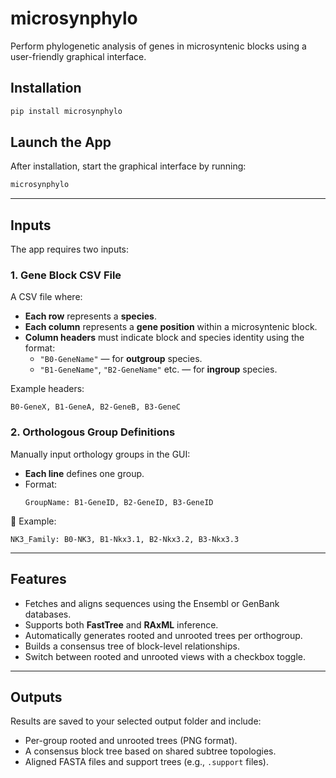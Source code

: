 # microsynphylo

Perform phylogenetic analysis of genes in microsyntenic blocks using a user-friendly graphical interface.

## Installation

```bash
pip install microsynphylo
```

## Launch the App

After installation, start the graphical interface by running:

```bash
microsynphylo
```

---

## Inputs

The app requires two inputs:

### 1. **Gene Block CSV File**

A CSV file where:
- **Each row** represents a **species**.
- **Each column** represents a **gene position** within a microsyntenic block.
- **Column headers** must indicate block and species identity using the format:
  - `"B0-GeneName"` — for **outgroup** species.
  - `"B1-GeneName"`, `"B2-GeneName"` etc. — for **ingroup** species.

Example headers:
```
B0-GeneX, B1-GeneA, B2-GeneB, B3-GeneC
```

### 2. **Orthologous Group Definitions**

Manually input orthology groups in the GUI:

- **Each line** defines one group.
- Format:
  ```
  GroupName: B1-GeneID, B2-GeneID, B3-GeneID
  ```

📌 Example:
```
NK3_Family: B0-NK3, B1-Nkx3.1, B2-Nkx3.2, B3-Nkx3.3
```

---

## Features

- Fetches and aligns sequences using the Ensembl or GenBank databases.
- Supports both **FastTree** and **RAxML** inference.
- Automatically generates rooted and unrooted trees per orthogroup.
- Builds a consensus tree of block-level relationships.
- Switch between rooted and unrooted views with a checkbox toggle.

---

## Outputs

Results are saved to your selected output folder and include:
- Per-group rooted and unrooted trees (PNG format).
- A consensus block tree based on shared subtree topologies.
- Aligned FASTA files and support trees (e.g., `.support` files).